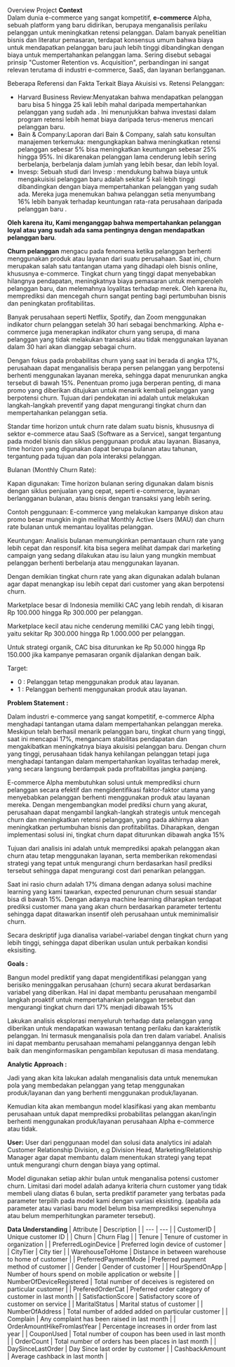 Overview Project
**Context**  
Dalam dunia e-commerce yang sangat kompetitif, **e-commerce** Alpha, sebuah platform yang baru didirikan, berupaya menganalisis perilaku pelanggan untuk meningkatkan retensi pelanggan. Dalam banyak penelitian bisnis dan literatur pemasaran, terdapat konsensus umum bahwa biaya untuk mendapatkan pelanggan baru jauh lebih tinggi dibandingkan dengan biaya untuk mempertahankan pelanggan lama. Sering disebut sebagai prinsip "Customer Retention vs. Acquisition", perbandingan ini sangat relevan terutama di industri e-commerce, SaaS, dan layanan berlangganan.

Beberapa Referensi dan Fakta Terkait Biaya Akuisisi vs. Retensi Pelanggan:

- Harvard Business Review:Menyatakan bahwa mendapatkan pelanggan baru bisa 5 hingga 25 kali lebih mahal daripada mempertahankan pelanggan yang sudah ada . Ini menunjukkan bahwa investasi dalam program retensi lebih hemat biaya daripada terus-menerus mencari pelanggan baru.
- Bain & Company:Laporan dari Bain & Company, salah satu konsultan manajemen terkemuka: mengungkapkan bahwa meningkatkan retensi pelanggan sebesar 5% bisa meningkatkan keuntungan sebesar 25% hingga 95%. Ini dikarenakan pelanggan lama cenderung lebih sering berbelanja, berbelanja dalam jumlah yang lebih besar, dan lebih loyal.
- Invesp: Sebuah studi dari Invesp : mendukung bahwa biaya untuk mengakuisisi pelanggan baru adalah sekitar 5 kali lebih tinggi dibandingkan dengan biaya mempertahankan pelanggan yang sudah ada. Mereka juga menemukan bahwa pelanggan setia menyumbang 16% lebih banyak terhadap keuntungan rata-rata perusahaan daripada pelanggan baru .

**Oleh karena itu, Kami menganggap bahwa mempertahankan pelanggan loyal atau yang sudah ada sama pentingnya dengan mendapatkan pelanggan baru**.

**Churn pelanggan** mengacu pada fenomena ketika pelanggan berhenti menggunakan produk atau layanan dari suatu perusahaan. Saat ini, churn merupakan salah satu tantangan utama yang dihadapi oleh bisnis online, khususnya e-commerce. Tingkat churn yang tinggi dapat menyebabkan hilangnya pendapatan, meningkatnya biaya pemasaran untuk memperoleh pelanggan baru, dan melemahnya loyalitas terhadap merek. Oleh karena itu, memprediksi dan mencegah churn sangat penting bagi pertumbuhan bisnis dan peningkatan profitabilitas.

Banyak perusahaan seperti Netflix, Spotify, dan Zoom menggunakan indikator churn pelanggan setelah 30 hari sebagai benchmarking. Alpha e-commerce juga menerapkan indikator churn yang serupa, di mana pelanggan yang tidak melakukan transaksi atau tidak menggunakan layanan dalam 30 hari akan dianggap sebagai churn.

Dengan fokus pada probabilitas churn yang saat ini berada di angka 17%, perusahaan dapat menganalisis berapa persen pelanggan yang berpotensi berhenti menggunakan layanan mereka, sehingga dapat menurunkan angka tersebut di bawah 15%. Penentuan promo juga berperan penting, di mana promo yang diberikan ditujukan untuk menarik kembali pelanggan yang berpotensi churn. Tujuan dari pendekatan ini adalah untuk melakukan langkah-langkah preventif yang dapat mengurangi tingkat churn dan mempertahankan pelanggan setia.

Standar time horizon untuk churn rate dalam suatu bisnis, khususnya di sektor e-commerce atau SaaS (Software as a Service), sangat tergantung pada model bisnis dan siklus penggunaan produk atau layanan. Biasanya, time horizon yang digunakan dapat berupa bulanan atau tahunan, tergantung pada tujuan dan pola interaksi pelanggan.


Bulanan (Monthly Churn Rate):

Kapan digunakan: Time horizon bulanan sering digunakan dalam bisnis dengan siklus penjualan yang cepat, seperti e-commerce, layanan berlangganan bulanan, atau bisnis dengan transaksi yang lebih sering.

Contoh penggunaan: E-commerce yang melakukan kampanye diskon atau promo besar mungkin ingin melihat Monthly Active Users (MAU) dan churn rate bulanan untuk memantau loyalitas pelanggan.

Keuntungan: Analisis bulanan memungkinkan pemantauan churn rate yang lebih cepat dan responsif. kita bisa segera melihat dampak dari marketing campaign yang sedang dilakukan atau isu laiun yang mungkin membuat pelanggan berhenti berbelanja atau menggunakan layanan.

Dengan demikian tingkat churn rate yang akan digunakan adalah bulanan agar dapat menangkap isu lebih cepat dari  customer yang akan berpotensi churn.


Marketplace besar di Indonesia memiliki CAC yang lebih rendah, di kisaran Rp 100.000 hingga Rp 300.000 per pelanggan.

Marketplace kecil atau niche cenderung memiliki CAC yang lebih tinggi, yaitu sekitar Rp 300.000 hingga Rp 1.000.000 per pelanggan.

Untuk strategi organik, CAC bisa diturunkan ke Rp 50.000 hingga Rp 150.000 jika kampanye pemasaran organik dijalankan dengan baik.


Target:

- 0 : Pelanggan tetap menggunakan produk atau layanan.
- 1 : Pelanggan berhenti menggunakan produk atau layanan.

**Problem Statement :**

Dalam industri e-commerce yang sangat kompetitif, e-commerce Alpha menghadapi tantangan utama dalam mempertahankan pelanggan mereka. Meskipun telah berhasil menarik pelanggan baru, tingkat churn yang tinggi, saat ini mencapai 17%, mengancam stabilitas pendapatan dan mengakibatkan meningkatnya biaya akuisisi pelanggan baru. Dengan churn yang tinggi, perusahaan tidak hanya kehilangan pelanggan tetapi juga menghadapi tantangan dalam mempertahankan loyalitas terhadap merek, yang secara langsung berdampak pada profitabilitas jangka panjang.

E-commerce Alpha membutuhkan solusi untuk memprediksi churn pelanggan secara efektif dan mengidentifikasi faktor-faktor utama yang menyebabkan pelanggan berhenti menggunakan produk atau layanan mereka. Dengan mengembangkan model prediksi churn yang akurat, perusahaan dapat mengambil langkah-langkah strategis untuk mencegah churn dan meningkatkan retensi pelanggan, yang pada akhirnya akan meningkatkan pertumbuhan bisnis dan profitabilitas. Diharapkan, dengan implementasi solusi ini, tingkat churn dapat diturunkan dibawah angka 15%

Tujuan dari analisis ini adalah untuk memprediksi apakah pelanggan akan churn atau tetap menggunakan layanan, serta memberikan rekomendasi strategi yang tepat untuk mengurangi churn berdasarkan hasil prediksi tersebut sehingga dapat mengurangi cost dari penarikan pelanggan.

Saat ini rasio churn adalah 17% dimana dengan adanya solusi machine learning yang kami tawarkan, expected penurunan churn sesuai standar bisa di bawah 15%. Dengan adanya machine learning diharapkan terdapat prediksi customer mana yang akan churn berdasarkan parameter tertentu sehingga dapat ditawarkan insentif oleh perusahaan untuk meminimalisir churn. 

Secara deskriptif juga dianalisa variabel-variabel dengan tingkat churn yang lebih tinggi, sehingga dapat diberikan usulan untuk perbaikan kondisi eksisiting.  


**Goals :**

Bangun model prediktif yang dapat mengidentifikasi pelanggan yang berisiko meninggalkan perusahaan (churn) secara akurat berdasarkan variabel yang diberikan. Hal ini dapat membantu perusahaan mengambil langkah proaktif untuk mempertahankan pelanggan tersebut dan mengurangi tingkat churn dari 17% menjadi dibawah 15%

Lakukan analisis eksplorasi menyeluruh terhadap data pelanggan yang diberikan untuk mendapatkan wawasan tentang perilaku dan karakteristik pelanggan. Ini termasuk menganalisis pola dan tren dalam variabel. Analisis ini dapat membantu perusahaan memahami pelanggannya dengan lebih baik dan menginformasikan pengambilan keputusan di masa mendatang. 

**Analytic Approach :**

Jadi yang akan kita lakukan adalah menganalisis data untuk menemukan pola yang membedakan pelanggan yang tetap menggunakan produk/layanan dan yang berhenti menggunakan produk/layanan.

Kemudian kita akan membangun model klasifikasi yang akan membantu perusahaan untuk dapat memprediksi probabilitas pelanggan akan/ingin berhenti menggunakan produk/layanan perusahaan Alpha e-commerce atau tidak.


**User:**
User dari penggunaan model dan solusi data analytics ini adalah Customer Relationship Division, e.g Division Head, Marketing/Relationship Manager agar dapat membantu dalam menentukan strategi yang tepat untuk mengurangi churn dengan biaya yang optimal.

Model digunakan setiap akhir bulan untuk menganalisa potensi customer churn. Limitasi dari model adalah adanya kriteria churn customer yang tidak membeli ulang diatas 6 bulan, serta prediktif parameter yang terbatas pada parameter terpilih pada model kami dengan variasi eksisting. (apabila ada parameter atau variasi baru model belum bisa memprediksi sepenuhnya atau belum memperhitungkan parameter tersebut). 

**Data Understanding**
| Attribute | Description |
| --- |  --- |
| CustomerID | Unique customer ID |
| Churn | Churn Flag |
| Tenure | Tenure of customer in organization |
| PreferredLoginDevice | Preferred login device of customer |
| CityTier | City tier |
| WarehouseToHome | Distance in between warehouse to home of customer |
| PreferredPaymentMode | Preferred payment method of customer |
| Gender | Gender of customer |
| HourSpendOnApp | Number of hours spend on mobile application or website |
| NumberOfDeviceRegistered | Total number of deceives is registered on particular customer |
| PreferedOrderCat | Preferred order category of customer in last month |
| SatisfactionScore | Satisfactory score of customer on service |
| MaritalStatus | Marital status of customer |
| NumberOfAddress | Total number of added added on particular customer |
| Complain | Any complaint has been raised in last month |
| OrderAmountHikeFromlastYear | Percentage increases in order from last year |
| CouponUsed | Total number of coupon has been used in last month |
| OrderCount | Total number of orders has been places in last month |
| DaySinceLastOrder | Day Since last order by customer |
| CashbackAmount | Average cashback in last month |
